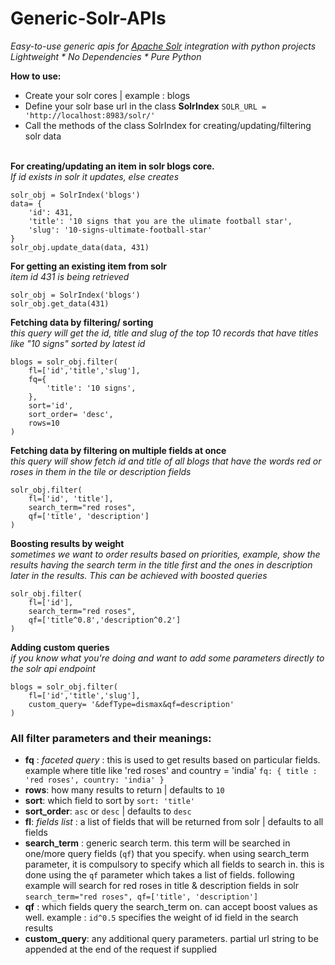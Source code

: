 # Generic-Solr-APIs

*Easy-to-use generic apis for <a href="http://lucene.apache.org/solr/">Apache Solr</a> integration with python projects* <br>
*Lightweight * No Dependencies * Pure Python*
<br>

**How to use:**
* Create your solr cores | example : blogs
* Define your solr base url in the class **SolrIndex**
`SOLR_URL = 'http://localhost:8983/solr/'`
* Call the methods of the class SolrIndex for creating/updating/filtering solr data <br><br>

**For creating/updating an item in solr blogs core.**<br>
*If id exists in solr it updates, else creates*

    solr_obj = SolrIndex('blogs')
    data= {
        'id': 431,
        'title': '10 signs that you are the ulimate football star',
        'slug': '10-signs-ultimate-football-star'
    }
    solr_obj.update_data(data, 431)
    
**For getting an existing item from solr** <br>
*item id 431 is being retrieved*

    solr_obj = SolrIndex('blogs')
    solr_obj.get_data(431)

**Fetching data by filtering/ sorting**<br>
*this query will get the id, title and slug of the top 10 records that have titles like "10 signs" sorted by latest id*

    blogs = solr_obj.filter(
        fl=['id','title','slug'],
        fq={
            'title': '10 signs',
        },
        sort='id',
        sort_order= 'desc',
        rows=10
    )


**Fetching data by filtering on multiple fields at once**<br>
*this query will show fetch id and title of all blogs that have the words red or roses in them in the tile or description fields*

    solr_obj.filter(
        fl=['id', 'title'],
        search_term="red roses",
        qf=['title', 'description']
    )



**Boosting results by weight**<br>
*sometimes we want to order results based on priorities, example, show the results having the search term in the title first and the ones in description later in the results. This can be achieved with boosted queries*

    solr_obj.filter(
        fl=['id'],
        search_term="red roses",
        qf=['title^0.8','description^0.2']
    )
    
**Adding custom queries** <br>
*if you know what you're doing and want to add some parameters directly to the solr api endpoint*

    blogs = solr_obj.filter(
        fl=['id','title','slug'],
        custom_query= '&defType=dismax&qf=description'
    )
    
    
### All filter parameters and their meanings:
  * **fq** : *faceted query* : this is used to get results based on particular fields.
    example where title like 'red roses' and country = 'india'
    `fq: { title : 'red roses', country: 'india' }`
   * **rows**: how many results to return | defaults to `10`
   * **sort**: which field to sort by `sort: 'title'`
   * **sort_order**: `asc` or `desc` | defaults to `desc`
   * **fl**: *fields list* : a list of fields that will be returned from solr | defaults to all fields
   * **search_term** : generic search term. this term will be searched in one/more query fields (`qf`) that you specify.
     when using search_term parameter, it is compulsory to specify which all fields to search in. this is done using the `qf` parameter which takes a list of fields.
     following example will search for red roses in title & description fields in solr
      `search_term="red roses", qf=['title', 'description']`
   * **qf** : which fields query the search_term on. can accept boost values as well. example : `id^0.5` specifies the weight of id field in the search results
   * **custom_query**: any additional query parameters. partial url string to be appended at the end of the request if supplied 
